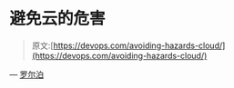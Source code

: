 # 避免云的危害

> 原文:[https://devops.com/avoiding-hazards-cloud/](https://devops.com/avoiding-hazards-cloud/)

— [罗尔泊](https://devops.com/author/breselman/)